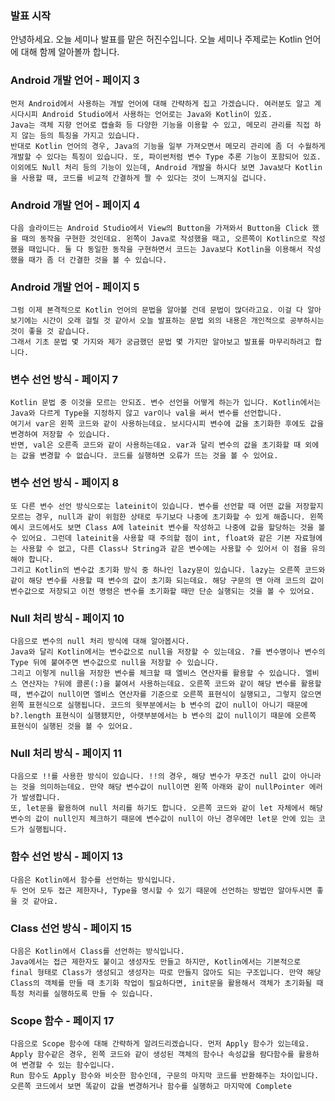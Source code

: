 ### 발표 시작
안녕하세요. 오늘 세미나 발표를 맡은 허진수입니다.
오늘 세미나 주제로는 Kotlin 언어에 대해 함께 알아볼까 합니다.

### Android 개발 언어 - 페이지 3
	먼저 Android에서 사용하는 개발 언어에 대해 간략하게 집고 가겠습니다. 여러분도 알고 계시다시피 Android Studio에서 사용하는 언어로는 Java와 Kotlin이 있죠. 
	Java는 객체 지향 언어로 캡슐화 등 다양한 기능을 이용할 수 있고, 메모리 관리를 직접 하지 않는 등의 특징을 가지고 있습니다. 
	반대로 Kotlin 언어의 경우, Java의 기능을 일부 가져오면서 메모리 관리에 좀 더 수월하게 개발할 수 있다는 특징이 있습니다. 또, 파이썬처럼 변수 Type 추론 기능이 포함되어 있죠. 이외에도 Null 처리 등의 기능이 있는데, Android 개발을 하시다 보면 Java보다 Kotlin을 사용할 때, 코드를 비교적 간결하게 짤 수 있다는 것이 느껴지실 겁니다.
### Android 개발 언어 - 페이지 4
	다음 슬라이드는 Android Studio에서 View의 Button을 가져와서 Button을 Click 했을 때의 동작을 구현한 것인데요. 왼쪽이 Java로 작성했을 때고, 오른쪽이 Kotlin으로 작성했을 때입니다. 둘 다 동일한 동작을 구현하면서 코드는 Java보다 Kotlin을 이용해서 작성했을 때가 좀 더 간결한 것을 볼 수 있습니다.
### Android 개발 언어 - 페이지 5
	그럼 이제 본격적으로 Kotlin 언어의 문법을 알아볼 건데 문법이 많더라고요. 이걸 다 알아보기에는 시간이 오래 걸릴 것 같아서 오늘 발표하는 문법 외의 내용은 개인적으로 공부하시는 것이 좋을 것 같습니다. 
	그래서 기초 문법 몇 가지와 제가 궁금했던 문법 몇 가지만 알아보고 발표를 마무리하려고 합니다.
### 변수 선언 방식 - 페이지 7
	Kotlin 문법 중 이것을 모르는 안되죠. 변수 선언을 어떻게 하는가 입니다. Kotlin에서는 Java와 다르게 Type을 지정하지 않고 var이나 val을 써서 변수를 선언합니다. 
	여기서 var은 왼쪽 코드와 같이 사용하는데요. 보시다시피 변수에 값을 초기화한 후에도 값을 변경하여 저장할 수 있습니다.
	반면, val은 오른족 코드와 같이 사용하는데요. var과 달리 변수의 값을 초기화할 때 외에는 값을 변경할 수 없습니다. 코드를 실행하면 오류가 뜨는 것을 볼 수 있어요.
### 변수 선언 방식 - 페이지 8
	또 다른 변수 선언 방식으로는 lateinit이 있습니다. 변수를 선언할 때 어떤 값을 저장할지 모르는 경우, null과 같이 위험한 상태로 두기보다 나중에 초기화할 수 있게 해줍니다. 왼쪽 예시 코드에서도 보면 Class A에 lateinit 변수를 작성하고 나중에 값을 할당하는 것을 볼 수 있어요. 그런데 lateinit을 사용할 때 주의할 점이 int, float와 같은 기본 자료형에는 사용할 수 없고, 다른 Class나 String과 같은 변수에는 사용할 수 있어서 이 점을 유의해야 합니다.
	그리고 Kotlin의 변수값 초기화 방식 중 하나인 lazy문이 있습니다. lazy는 오른쪽 코드와 같이 해당 변수를 사용할 때 변수의 값이 초기화 되는데요. 해당 구문의 맨 아래 코드의 값이 변수값으로 저장되고 이전 명령은 변수를 초기화할 때만 단순 실행되는 것을 볼 수 있어요.
### Null 처리 방식 - 페이지 10
	다음으로 변수의 null 처리 방식에 대해 알아봅시다.
	Java와 달리 Kotlin에서는 변수값으로 null을 저장할 수 있는데요. ?를 변수명이나 변수의 Type 뒤에 붙여주면 변수값으로 null을 저장할 수 있습니다.
	그리고 이렇게 null을 저장한 변수를 체크할 때 엘비스 연산자를 활용할 수 있습니다. 엘비스 연산자는 ?뒤에 콜론(:)을 붙여서 사용하는데요. 오른쪽 코드와 같이 해당 변수를 활용할 때, 변수값이 null이면 엘비스 연산자를 기준으로 오른쪽 표현식이 실행되고, 그렇지 않으면 왼쪽 표현식으로 실행됩니다. 코드의 윗부분에서는 b 변수의 값이 null이 아니기 때문에 b?.length 표현식이 실행됐지만, 아랫부분에서는 b 변수의 값이 null이기 때문에 오른쪽 표현식이 실행된 것을 볼 수 있어요.
### Null 처리 방식 - 페이지 11
	다음으로 !!를 사용한 방식이 있습니다. !!의 경우, 해당 변수가 무조건 null 값이 아니라는 것을 의미하는데요. 만약 해당 변수값이 null이면 왼쪽 아래와 같이 nullPointer 에러가 발생합니다. 
	또, let문을 활용하여 null 처리를 하기도 합니다. 오른쪽 코드와 같이 let 자체에서 해당 변수의 값이 null인지 체크하기 때문에 변수값이 null이 아닌 경우에만 let문 안에 있는 코드가 실행됩니다.
### 함수 선언 방식 - 페이지 13
	다음은 Kotlin에서 함수를 선언하는 방식입니다.
	두 언어 모두 접근 제한자나, Type을 명시할 수 있기 때문에 선언하는 방법만 알아두시면 좋을 것 같아요.
### Class 선언 방식 - 페이지 15
	다음은 Kotlin에서 Class를 선언하는 방식입니다.
	Java에서는 접근 제한자도 붙이고 생성자도 만들고 하지만, Kotlin에서는 기본적으로 final 형태로 Class가 생성되고 생성자는 따로 만들지 않아도 되는 구조입니다. 만약 해당 Class의 객체를 만들 때 초기화 작업이 필요하다면, init문을 활용해서 객체가 초기화될 때 특정 처리를 실행하도록 만들 수 있습니다.
### Scope 함수 - 페이지 17
	다음으로 Scope 함수에 대해 간략하게 알려드리겠습니다. 먼저 Apply 함수가 있는데요. Apply 함수같은 경우, 왼쪽 코드와 같이 생성된 객체의 함수나 속성값을 람다함수를 활용하여 변경할 수 있는 함수입니다.
	Run 함수도 Apply 함수와 비슷한 함수인데, 구문의 마지막 코드를 반환해주는 차이입니다. 오른쪽 코드에서 보면 똑같이 값을 변경하거나 함수를 실행하고 마지막에 Complete
